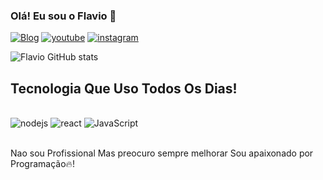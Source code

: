 ### Olá! Eu sou o Flavio 👋

[![Blog](https://img.shields.io/badge/GitHub-100000?style=for-the-badge&logo=github&logoColor=white)](https://github.com/flaviotn595)
[![youtube](https://img.shields.io/badge/YouTube-FF0000?style=for-the-badge&logo=youtube&logoColor=white)](https://m.youtube.com/channel/UCzBxPxlC38-33Hw1m05_o8Q)
[![instagram](https://img.shields.io/badge/Instagram-E4405F?style=for-the-badge&logo=instagram&logoColor=white)](https://www.instagram.com/flavio_tsj/)

![Flavio GitHub stats](https://github-readme-stats.vercel.app/api?username=flaviotn595&show_icons=true&theme=radical)

## Tecnologia Que Uso Todos Os Dias!

<div style="display: inline_block"><br/>
<img aline="center" alt="nodejs" src="https://img.shields.io/badge/Node.js-43853D?style=for-the-badge&logo=node.js&logoColor=white" />
<img aline="center" alt="react" src="https://img.shields.io/badge/React-20232A?style=for-the-badge&logo=react&logoColor=61DAFB" />
<img aline="center" alt="JavaScript" src="https://img.shields.io/badge/JavaScript-F7DF1E?style=for-the-badge&logo=javascript&logoColor=black" />
</div><br/>

Nao sou Profissional Mas preocuro sempre melhorar
Sou apaixonado por Programação🔥!
